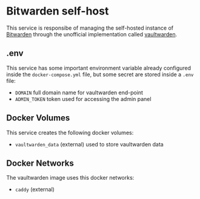 # Bitwarden self-host

This service is responsibe of managing the self-hosted instance of [Bitwarden](https://bitwarden.com/) through the unofficial implementation called [vaultwarden](https://github.com/dani-garcia/vaultwarden).

## .env

This service has some important environment variable already configured inside the `docker-compose.yml` file, but some secret are stored inside a `.env` file:
 
- `DOMAIN` full domain name for vaultwarden end-point
- `ADMIN_TOKEN` token used for accessing the admin panel

## Docker Volumes

This service creates the following docker volumes:

- `vaultwarden_data` (external) used to store vaultwarden data

## Docker Networks

The vaultwarden image uses this docker networks:

- `caddy` (external)
